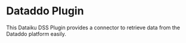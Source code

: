 # Dataddo Plugin

This Dataiku DSS Plugin provides a connector to retrieve data from the Dataddo platform easily.
